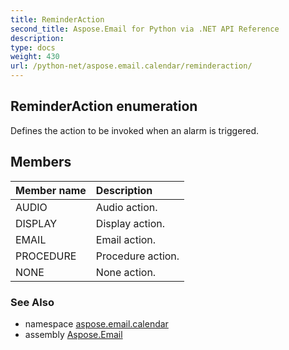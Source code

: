 ```yaml
---
title: ReminderAction
second_title: Aspose.Email for Python via .NET API Reference
description: 
type: docs
weight: 430
url: /python-net/aspose.email.calendar/reminderaction/
---
```


## ReminderAction enumeration

Defines the action to be invoked when an alarm is triggered.

## Members
| Member name | Description |
| :- | :- |
|AUDIO|Audio action.|
|DISPLAY|Display action.|
|EMAIL|Email action.|
|PROCEDURE|Procedure action.|
|NONE|None action.|

### See Also

* namespace [aspose.email.calendar](/python-net/aspose.email.calendar/)
* assembly [Aspose.Email](/python-net/)

